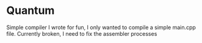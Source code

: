 # Quantum
Simple compiler I wrote for fun, I only wanted to compile a simple main.cpp file. Currently broken, I need to fix the assembler processes
